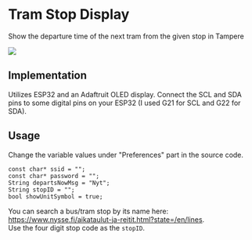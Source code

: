 # Tram Stop Display
Show the departure time of the next tram from the given stop in Tampere

![](https://i.imgur.com/utCJt4N.jpg)

## Implementation
Utilizes ESP32 and an Adaftruit OLED display. Connect the SCL and SDA pins to some digital pins on your ESP32 (I used G21 for SCL and G22 for SDA).

## Usage
Change the variable values under "Preferences" part in the source code.

```
const char* ssid = "";
const char* password = "";
String departsNowMsg = "Nyt";
String stopID = "";
bool showUnitSymbol = true;
```

You can search a bus/tram stop by its name here: https://www.nysse.fi/aikataulut-ja-reitit.html?state=/en/lines.  
Use the four digit stop code as the `stopID`.

